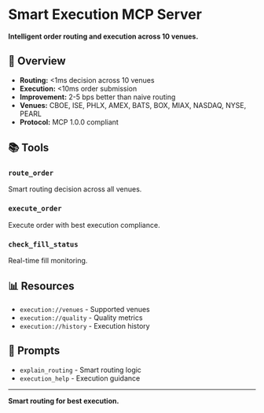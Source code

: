 # Smart Execution MCP Server

**Intelligent order routing and execution across 10 venues.**

## 🎯 Overview

- **Routing:** <1ms decision across 10 venues
- **Execution:** <10ms order submission
- **Improvement:** 2-5 bps better than naive routing
- **Venues:** CBOE, ISE, PHLX, AMEX, BATS, BOX, MIAX, NASDAQ, NYSE, PEARL
- **Protocol:** MCP 1.0.0 compliant

## 📚 Tools

### `route_order`
Smart routing decision across all venues.

### `execute_order`
Execute order with best execution compliance.

### `check_fill_status`
Real-time fill monitoring.

## 📊 Resources

- `execution://venues` - Supported venues
- `execution://quality` - Quality metrics
- `execution://history` - Execution history

## 💬 Prompts

- `explain_routing` - Smart routing logic
- `execution_help` - Execution guidance

---

**Smart routing for best execution.**
